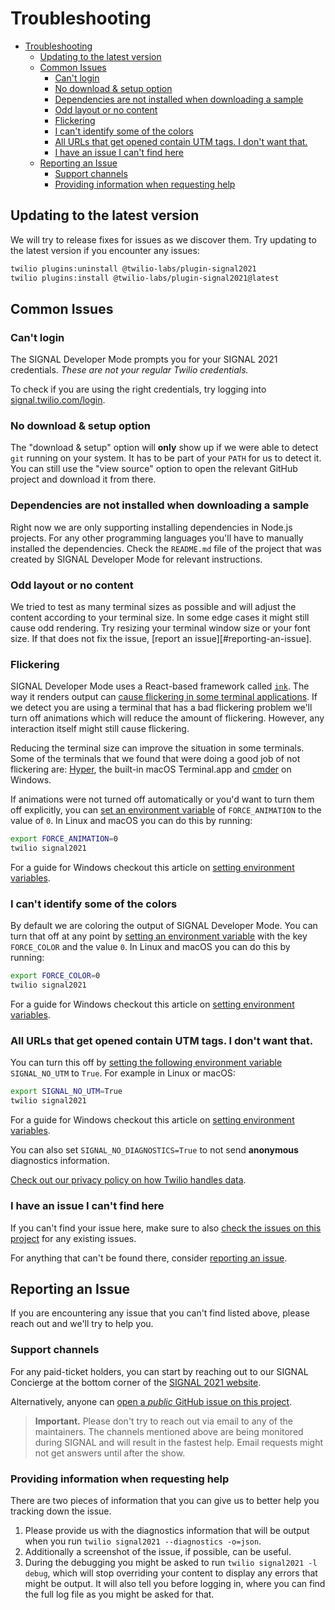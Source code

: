 # Troubleshooting

- [Troubleshooting](#troubleshooting)
  - [Updating to the latest version](#updating-to-the-latest-version)
  - [Common Issues](#common-issues)
    - [Can't login](#cant-login)
    - [No download & setup option](#no-download--setup-option)
    - [Dependencies are not installed when downloading a sample](#dependencies-are-not-installed-when-downloading-a-sample)
    - [Odd layout or no content](#odd-layout-or-no-content)
    - [Flickering](#flickering)
    - [I can't identify some of the colors](#i-cant-identify-some-of-the-colors)
    - [All URLs that get opened contain UTM tags. I don't want that.](#all-urls-that-get-opened-contain-utm-tags-i-dont-want-that)
    - [I have an issue I can't find here](#i-have-an-issue-i-cant-find-here)
  - [Reporting an Issue](#reporting-an-issue)
    - [Support channels](#support-channels)
    - [Providing information when requesting help](#providing-information-when-requesting-help)

## Updating to the latest version

We will try to release fixes for issues as we discover them. Try updating to the latest version if you encounter any issues:

```bash
twilio plugins:uninstall @twilio-labs/plugin-signal2021
twilio plugins:install @twilio-labs/plugin-signal2021@latest
```

## Common Issues

### Can't login

The SIGNAL Developer Mode prompts you for your SIGNAL 2021 credentials. *These are not your regular Twilio credentials.*

To check if you are using the right credentials, try logging into [signal.twilio.com/login](https://signal.twilio.com/login).

### No download & setup option

The "download & setup" option will __only__ show up if we were able to detect `git` running on your system. It has to be part of your `PATH` for us to detect it. You can still use the "view source" option to open the relevant GitHub project and download it from there.

### Dependencies are not installed when downloading a sample

Right now we are only supporting installing dependencies in Node.js projects. For any other programming languages you'll have to manually installed the dependencies. Check the `README.md` file of the project that was created by SIGNAL Developer Mode for relevant instructions.

### Odd layout or no content

We tried to test as many terminal sizes as possible and will adjust the content according to your terminal size. In some edge cases it might still cause odd rendering. Try resizing your terminal window size or your font size. If that does not fix the issue, [report an issue][#reporting-an-issue].

### Flickering

SIGNAL Developer Mode uses a React-based framework called [`ink`](https://term.ink). The way it renders output can [cause flickering in some terminal applications](https://github.com/vadimdemedes/ink/issues/359). If we detect you are using a terminal that has a bad flickering problem we'll turn off animations which will reduce the amount of flickering. However, any interaction itself might still cause flickering.

Reducing the terminal size can improve the situation in some terminals. Some of the terminals that we found that were doing a good job of not flickering are: [Hyper](https://hyper.is), the built-in macOS Terminal.app and [cmder](https://cmder.net/) on Windows.

If animations were not turned off automatically or you'd want to turn them off explicitly, you can [set an environment variable][set-environment] of `FORCE_ANIMATION` to the value of `0`. In Linux and macOS you can do this by running:

```bash
export FORCE_ANIMATION=0
twilio signal2021
```

For a guide for Windows checkout this article on [setting environment variables][set-environment].

### I can't identify some of the colors

By default we are coloring the output of SIGNAL Developer Mode. You can turn that off at any point by [setting an environment variable][set-environment] with the key `FORCE_COLOR` and the value `0`. In Linux and macOS you can do this by running:

```bash
export FORCE_COLOR=0
twilio signal2021
```

For a guide for Windows checkout this article on [setting environment variables][set-environment].

### All URLs that get opened contain UTM tags. I don't want that.

You can turn this off by [setting the following environment variable][set-environment] `SIGNAL_NO_UTM` to `True`. For example in Linux or macOS:

```bash
export SIGNAL_NO_UTM=True
twilio signal2021
```

For a guide for Windows checkout this article on [setting environment variables][set-environment].

You can also set `SIGNAL_NO_DIAGNOSTICS=True` to not send **anonymous** diagnostics information.

[Check out our privacy policy on how Twilio handles data](https://www.twilio.com/legal/privacy).

### I have an issue I can't find here

If you can't find your issue here, make sure to also [check the issues on this project](https://github.com/twilio-labs/plugin-signal2021/issues) for any existing issues.

For anything that can't be found there, consider [reporting an issue](#reporting-an-issue).

## Reporting an Issue

If you are encountering any issue that you can't find listed above, please reach out and we'll try to help you.

### Support channels

For any paid-ticket holders, you can start by reaching out to our SIGNAL Concierge at the bottom corner of the [SIGNAL 2021 website](https://signal.twilio.com).

Alternatively, anyone can [open a *public* GitHub issue on this project](https://github.com/twilio-labs/plugin-signal2021/issues/new). 

> **Important.** Please don't try to reach out via email to any of the maintainers. The channels mentioned above are being monitored during SIGNAL and will result in the fastest help. Email requests might not get answers until after the show.

### Providing information when requesting help

There are two pieces of information that you can give us to better help you tracking down the issue.

1. Please provide us with the diagnostics information that will be output when you run `twilio signal2021 --diagnostics -o=json`.
2. Additionally a screenshot of the issue, if possible, can be useful.
3. During the debugging you might be asked to run `twilio signal2021 -l debug`, which will stop overriding your content to display any errors that might be output. It will also tell you before logging in, where you can find the full log file as you might be asked for that.


[set-environment]: https://www.twilio.com/blog/2017/01/how-to-set-environment-variables.html
